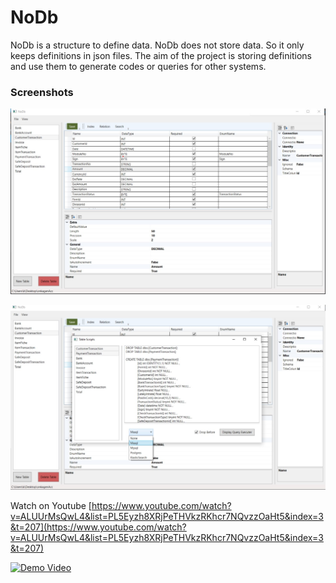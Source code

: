 # NoDb

NoDb is a structure to define data. NoDb does not store data. So it only keeps definitions in json files.
The aim of the project is storing definitions and use them to generate codes or queries for other systems.

### Screenshots

![Image](https://raw.githubusercontent.com/onka13/NoDb/master/_docs/home.jpg)

![Image](https://raw.githubusercontent.com/onka13/NoDb/master/_docs/tableScripts.jpg)

Watch on Youtube [https://www.youtube.com/watch?v=ALUUrMsQwL4&list=PL5Eyzh8XRjPeTHVkzRKhcr7NQvzzOaHt5&index=3&t=207](https://www.youtube.com/watch?v=ALUUrMsQwL4&list=PL5Eyzh8XRjPeTHVkzRKhcr7NQvzzOaHt5&index=3&t=207)

[![Demo Video](http://i3.ytimg.com/vi/hNpzdd9IwVg/maxresdefault.jpg)](https://www.youtube.com/watch?v=ALUUrMsQwL4&list=PL5Eyzh8XRjPeTHVkzRKhcr7NQvzzOaHt5&index=3&t=207 "Demo Video")
